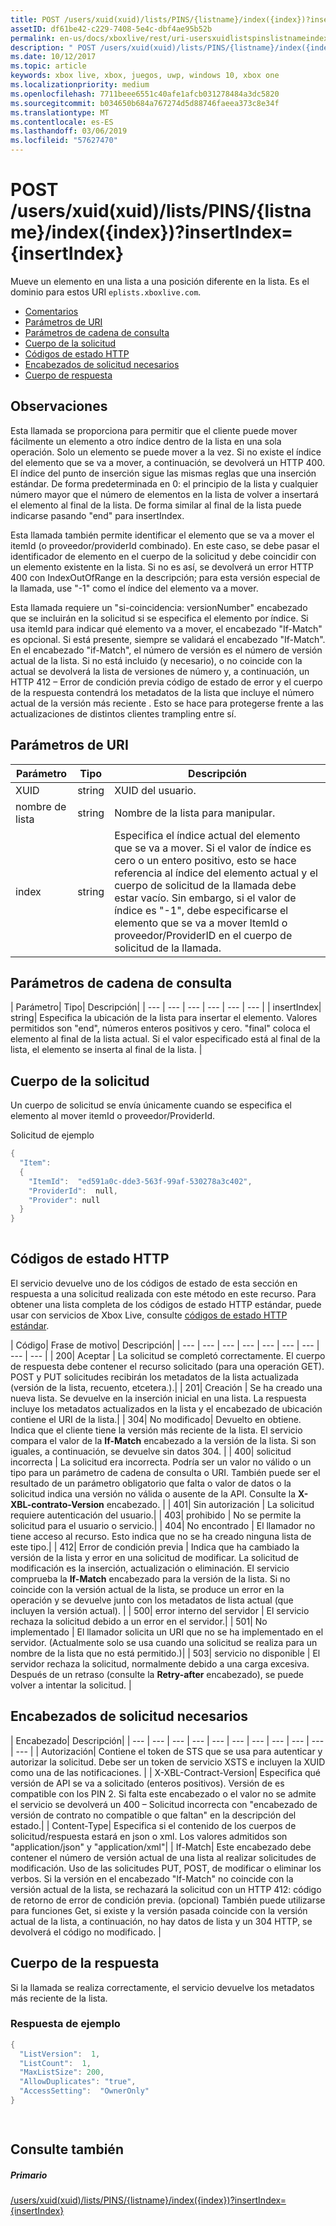 ```yaml
---
title: POST /users/xuid(xuid)/lists/PINS/{listname}/index({index})?insertIndex={insertIndex}
assetID: df61be42-c229-7408-5e4c-dbf4ae95b52b
permalink: en-us/docs/xboxlive/rest/uri-usersxuidlistspinslistnameindexpost.html
description: " POST /users/xuid(xuid)/lists/PINS/{listname}/index({index})?insertIndex={insertIndex}"
ms.date: 10/12/2017
ms.topic: article
keywords: xbox live, xbox, juegos, uwp, windows 10, xbox one
ms.localizationpriority: medium
ms.openlocfilehash: 7711beee6551c40afe1afcb031278484a3dc5820
ms.sourcegitcommit: b034650b684a767274d5d88746faeea373c8e34f
ms.translationtype: MT
ms.contentlocale: es-ES
ms.lasthandoff: 03/06/2019
ms.locfileid: "57627470"
---
```

# <a name="post-usersxuidxuidlistspinslistnameindexindexinsertindexinsertindex"></a>POST /users/xuid(xuid)/lists/PINS/{listname}/index({index})?insertIndex={insertIndex}
Mueve un elemento en una lista a una posición diferente en la lista. Es el dominio para estos URI `eplists.xboxlive.com`.
 
  * [Comentarios](#ID4EV)
  * [Parámetros de URI](#ID4EEB)
  * [Parámetros de cadena de consulta](#ID4EWC)
  * [Cuerpo de la solicitud](#ID4EVD)
  * [Códigos de estado HTTP](#ID4EEE)
  * [Encabezados de solicitud necesarios](#ID4E1BAC)
  * [Cuerpo de respuesta](#ID4EQDAC)
 
<a id="ID4EV"></a>

 
## <a name="remarks"></a>Observaciones 
 
Esta llamada se proporciona para permitir que el cliente puede mover fácilmente un elemento a otro índice dentro de la lista en una sola operación. Solo un elemento se puede mover a la vez. Si no existe el índice del elemento que se va a mover, a continuación, se devolverá un HTTP 400. El índice del punto de inserción sigue las mismas reglas que una inserción estándar. De forma predeterminada en 0: el principio de la lista y cualquier número mayor que el número de elementos en la lista de volver a insertará el elemento al final de la lista. De forma similar al final de la lista puede indicarse pasando "end" para insertIndex. 
 
Esta llamada también permite identificar el elemento que se va a mover el itemId (o proveedor/providerId combinado). En este caso, se debe pasar el identificador de elemento en el cuerpo de la solicitud y debe coincidir con un elemento existente en la lista. Si no es así, se devolverá un error HTTP 400 con IndexOutOfRange en la descripción; para esta versión especial de la llamada, use "-1" como el índice del elemento va a mover. 
 
Esta llamada requiere un "si-coincidencia: versionNumber" encabezado que se incluirán en la solicitud si se especifica el elemento por índice. Si usa itemId para indicar qué elemento va a mover, el encabezado "If-Match" es opcional. Si está presente, siempre se validará el encabezado "If-Match". En el encabezado "if-Match", el número de versión es el número de versión actual de la lista. Si no está incluido (y necesario), o no coincide con la actual se devolverá la lista de versiones de número y, a continuación, un HTTP 412 – Error de condición previa código de estado de error y el cuerpo de la respuesta contendrá los metadatos de la lista que incluye el número actual de la versión más reciente . Esto se hace para protegerse frente a las actualizaciones de distintos clientes trampling entre sí. 
  
<a id="ID4EEB"></a>

 
## <a name="uri-parameters"></a>Parámetros de URI 
 
| Parámetro| Tipo| Descripción| 
| --- | --- | --- | 
| XUID| string| XUID del usuario.| 
| nombre de lista| string| Nombre de la lista para manipular.| 
| index| string| Especifica el índice actual del elemento que se va a mover. Si el valor de índice es cero o un entero positivo, esto se hace referencia al índice del elemento actual y el cuerpo de solicitud de la llamada debe estar vacío. Sin embargo, si el valor de índice es "-1", debe especificarse el elemento que se va a mover ItemId o proveedor/ProviderID en el cuerpo de solicitud de la llamada.| 
  
<a id="ID4EWC"></a>

 
## <a name="query-string-parameters"></a>Parámetros de cadena de consulta 
 
| Parámetro| Tipo| Descripción| 
| --- | --- | --- | --- | --- | --- | 
| insertIndex| string| Especifica la ubicación de la lista para insertar el elemento. Valores permitidos son "end", números enteros positivos y cero. "final" coloca el elemento al final de la lista actual. Si el valor especificado está al final de la lista, el elemento se inserta al final de la lista. | 
  
<a id="ID4EVD"></a>

 
## <a name="request-body"></a>Cuerpo de la solicitud 
 
Un cuerpo de solicitud se envía únicamente cuando se especifica el elemento al mover itemId o proveedor/ProviderId.
 
<a id="ID4E6D"></a>

  
Solicitud de ejemplo 

```cpp
{
  "Item":
  {
    "ItemId":  "ed591a0c-dde3-563f-99af-530278a3c402",
    "ProviderId":  null,
    "Provider": null
  }
}
    
```

  
<a id="ID4EEE"></a>

 
## <a name="http-status-codes"></a>Códigos de estado HTTP 
 
El servicio devuelve uno de los códigos de estado de esta sección en respuesta a una solicitud realizada con este método en este recurso. Para obtener una lista completa de los códigos de estado HTTP estándar, puede usar con servicios de Xbox Live, consulte [códigos de estado HTTP estándar](../../additional/httpstatuscodes.md).
 
| Código| Frase de motivo| Descripción| 
| --- | --- | --- | --- | --- | --- | --- | --- | --- | 
| 200| Aceptar | La solicitud se completó correctamente. El cuerpo de respuesta debe contener el recurso solicitado (para una operación GET). POST y PUT solicitudes recibirán los metadatos de la lista actualizada (versión de la lista, recuento, etcetera.).| 
| 201| Creación | Se ha creado una nueva lista. Se devuelve en la inserción inicial en una lista. La respuesta incluye los metadatos actualizados en la lista y el encabezado de ubicación contiene el URI de la lista.| 
| 304| No modificado| Devuelto en obtiene. Indica que el cliente tiene la versión más reciente de la lista. El servicio compara el valor de la <b>If-Match</b> encabezado a la versión de la lista. Si son iguales, a continuación, se devuelve sin datos 304. | 
| 400| solicitud incorrecta | La solicitud era incorrecta. Podría ser un valor no válido o un tipo para un parámetro de cadena de consulta o URI. También puede ser el resultado de un parámetro obligatorio que falta o valor de datos o la solicitud indica una versión no válida o ausente de la API. Consulte la <b>X-XBL-contrato-Version</b> encabezado. | 
| 401| Sin autorización | La solicitud requiere autenticación del usuario.| 
| 403| prohibido | No se permite la solicitud para el usuario o servicio.| 
| 404| No encontrado | El llamador no tiene acceso al recurso. Esto indica que no se ha creado ninguna lista de este tipo.| 
| 412| Error de condición previa | Indica que ha cambiado la versión de la lista y error en una solicitud de modificar. La solicitud de modificación es la inserción, actualización o eliminación. El servicio comprueba la <b>If-Match</b> encabezado para la versión de la lista. Si no coincide con la versión actual de la lista, se produce un error en la operación y se devuelve junto con los metadatos de lista actual (que incluyen la versión actual). | 
| 500| error interno del servidor | El servicio rechaza la solicitud debido a un error en el servidor.| 
| 501| No implementado | El llamador solicita un URI que no se ha implementado en el servidor. (Actualmente solo se usa cuando una solicitud se realiza para un nombre de la lista que no está permitido.)| 
| 503| servicio no disponible | El servidor rechaza la solicitud, normalmente debido a una carga excesiva. Después de un retraso (consulte la <b>Retry-after</b> encabezado), se puede volver a intentar la solicitud. | 
  
<a id="ID4E1BAC"></a>

 
## <a name="required-request-headers"></a>Encabezados de solicitud necesarios
 
| Encabezado| Descripción| 
| --- | --- | --- | --- | --- | --- | --- | --- | --- | --- | --- | 
| Autorización| Contiene el token de STS que se usa para autenticar y autorizar la solicitud. Debe ser un token de servicio XSTS e incluyen la XUID como una de las notificaciones. | 
| X-XBL-Contract-Version| Especifica qué versión de API se va a solicitado (enteros positivos). Versión de es compatible con los PIN 2. Si falta este encabezado o el valor no se admite el servicio se devolverá un 400 – Solicitud incorrecta con "encabezado de versión de contrato no compatible o que faltan" en la descripción del estado.| 
| Content-Type| Especifica si el contenido de los cuerpos de solicitud/respuesta estará en json o xml. Los valores admitidos son "application/json" y "application/xml"| 
| If-Match| Este encabezado debe contener el número de versión actual de una lista al realizar solicitudes de modificación. Uso de las solicitudes PUT, POST, de modificar o eliminar los verbos. Si la versión en el encabezado "If-Match" no coincide con la versión actual de la lista, se rechazará la solicitud con un HTTP 412: código de retorno de error de condición previa. (opcional) También puede utilizarse para funciones Get, si existe y la versión pasada coincide con la versión actual de la lista, a continuación, no hay datos de lista y un 304 HTTP, se devolverá el código no modificado. | 
  
<a id="ID4EQDAC"></a>

 
## <a name="response-body"></a>Cuerpo de la respuesta 
 
Si la llamada se realiza correctamente, el servicio devuelve los metadatos más reciente de la lista. 
 
<a id="ID4E1DAC"></a>

 
### <a name="sample-response"></a>Respuesta de ejemplo 
 

```cpp
{ 
  "ListVersion":  1,
  "ListCount":  1,
  "MaxListSize": 200,
  "AllowDuplicates": "true",
  "AccessSetting":  "OwnerOnly"
}

      
```

   
<a id="ID4EIEAC"></a>

 
## <a name="see-also"></a>Consulte también
 
<a id="ID4EKEAC"></a>

 
##### <a name="parent"></a>Primario 

[/users/xuid(xuid)/lists/PINS/{listname}/index({index})?insertIndex={insertIndex}](uri-usersxuidlistspinslistnameindex.md)

   